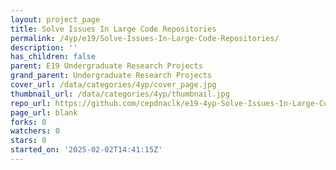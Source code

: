```yaml
---
layout: project_page
title: Solve Issues In Large Code Repositories
permalink: /4yp/e19/Solve-Issues-In-Large-Code-Repositories/
description: ''
has_children: false
parent: E19 Undergraduate Research Projects
grand_parent: Undergraduate Research Projects
cover_url: /data/categories/4yp/cover_page.jpg
thumbnail_url: /data/categories/4yp/thumbnail.jpg
repo_url: https://github.com/cepdnaclk/e19-4yp-Solve-Issues-In-Large-Code-Repositories
page_url: blank
forks: 0
watchers: 0
stars: 0
started_on: '2025-02-02T14:41:15Z'
---
```



